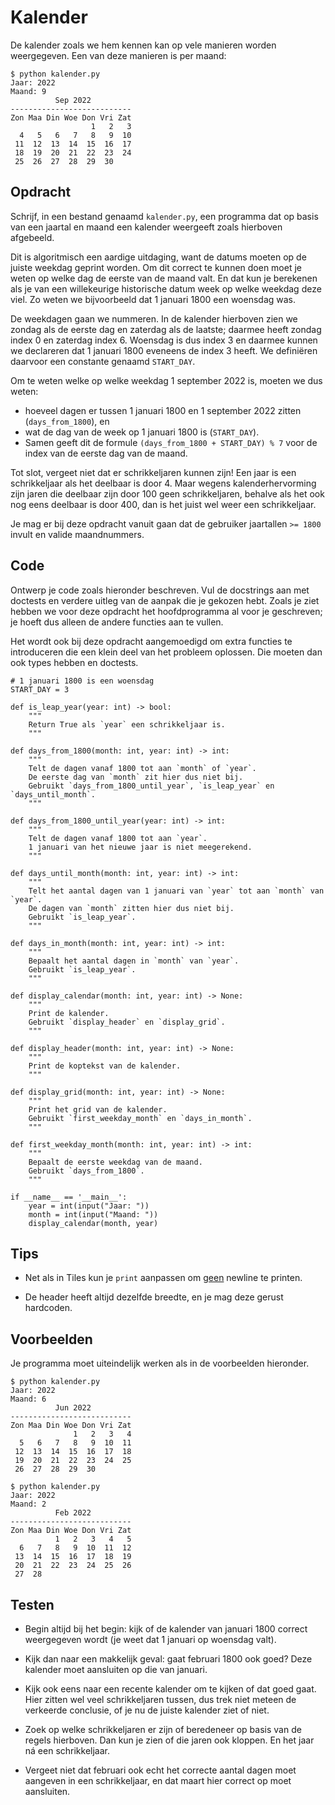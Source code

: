 # Kalender

De kalender zoals we hem kennen kan op vele manieren worden weergegeven. Een van deze manieren is per maand:

    $ python kalender.py
    Jaar: 2022
    Maand: 9
              Sep 2022
    ---------------------------
    Zon Maa Din Woe Don Vri Zat
                      1   2   3
      4   5   6   7   8   9  10
     11  12  13  14  15  16  17
     18  19  20  21  22  23  24
     25  26  27  28  29  30

## Opdracht

Schrijf, in een bestand genaamd `kalender.py`, een programma dat op basis van een jaartal en maand een kalender weergeeft zoals hierboven afgebeeld.

Dit is algoritmisch een aardige uitdaging, want de datums moeten op de juiste weekdag geprint worden. Om dit correct te kunnen doen moet je weten op welke dag de eerste van de maand valt. En dat kun je berekenen als je van een willekeurige historische datum week op welke weekdag deze viel. Zo weten we bijvoorbeeld dat 1 januari 1800 een woensdag was.

De weekdagen gaan we nummeren. In de kalender hierboven zien we zondag als de eerste dag en zaterdag als de laatste; daarmee heeft zondag index 0 en zaterdag index 6. Woensdag is dus index 3 en daarmee kunnen we declareren dat 1 januari 1800 eveneens de index 3 heeft. We definiëren daarvoor een constante genaamd `START_DAY`.

Om te weten welke op welke weekdag 1 september 2022 is, moeten we dus weten:

* hoeveel dagen er tussen 1 januari 1800 en 1 september 2022 zitten (`days_from_1800`), en
* wat de dag van de week op 1 januari 1800 is (`START_DAY`).
* Samen geeft dit de formule `(days_from_1800 + START_DAY) % 7` voor de index van de eerste dag van de maand.

Tot slot, vergeet niet dat er schrikkeljaren kunnen zijn! Een jaar is een schrikkeljaar als het deelbaar is door 4. Maar wegens kalenderhervorming zijn jaren die deelbaar zijn door 100 geen schrikkeljaren, behalve als het ook nog eens deelbaar is door 400, dan is het juist wel weer een schrikkeljaar.

Je mag er bij deze opdracht vanuit gaan dat de gebruiker jaartallen `>= 1800` invult en valide maandnummers.

## Code

Ontwerp je code zoals hieronder beschreven. Vul de docstrings aan met doctests en verdere uitleg van de aanpak die je gekozen hebt. Zoals je ziet hebben we voor deze opdracht het hoofdprogramma al voor je geschreven; je hoeft dus alleen de andere functies aan te vullen.

Het wordt ook bij deze opdracht aangemoedigd om extra functies te introduceren die een klein deel van het probleem oplossen. Die moeten dan ook types hebben en doctests.

    # 1 januari 1800 is een woensdag
    START_DAY = 3

    def is_leap_year(year: int) -> bool:
        """
        Return True als `year` een schrikkeljaar is.
        """

    def days_from_1800(month: int, year: int) -> int:
        """
        Telt de dagen vanaf 1800 tot aan `month` of `year`.
        De eerste dag van `month` zit hier dus niet bij.
        Gebruikt `days_from_1800_until_year`, `is_leap_year` en `days_until_month`.
        """

    def days_from_1800_until_year(year: int) -> int:
        """
        Telt de dagen vanaf 1800 tot aan `year`.
        1 januari van het nieuwe jaar is niet meegerekend.
        """

    def days_until_month(month: int, year: int) -> int:
        """
        Telt het aantal dagen van 1 januari van `year` tot aan `month` van `year`.
        De dagen van `month` zitten hier dus niet bij.
        Gebruikt `is_leap_year`.
        """

    def days_in_month(month: int, year: int) -> int:
        """
        Bepaalt het aantal dagen in `month` van `year`.
        Gebruikt `is_leap_year`.
        """

    def display_calendar(month: int, year: int) -> None:
        """
        Print de kalender.
        Gebruikt `display_header` en `display_grid`.
        """

    def display_header(month: int, year: int) -> None:
        """
        Print de koptekst van de kalender.
        """

    def display_grid(month: int, year: int) -> None:
        """
        Print het grid van de kalender.
        Gebruikt `first_weekday_month` en `days_in_month`.
        """

    def first_weekday_month(month: int, year: int) -> int:
        """
        Bepaalt de eerste weekdag van de maand.
        Gebruikt `days_from_1800`.
        """

    if __name__ == '__main__':
        year = int(input("Jaar: "))
        month = int(input("Maand: "))
        display_calendar(month, year)

## Tips

* Net als in Tiles kun je `print` aanpassen om <u>geen</u> newline te printen.

* De header heeft altijd dezelfde breedte, en je mag deze gerust hardcoden.

## Voorbeelden

Je programma moet uiteindelijk werken als in de voorbeelden hieronder.

    $ python kalender.py
    Jaar: 2022
    Maand: 6
              Jun 2022
    ---------------------------
    Zon Maa Din Woe Don Vri Zat
                  1   2   3   4
      5   6   7   8   9  10  11
     12  13  14  15  16  17  18
     19  20  21  22  23  24  25
     26  27  28  29  30

    $ python kalender.py
    Jaar: 2022
    Maand: 2
              Feb 2022
    ---------------------------
    Zon Maa Din Woe Don Vri Zat
              1   2   3   4   5
      6   7   8   9  10  11  12
     13  14  15  16  17  18  19
     20  21  22  23  24  25  26
     27  28

## Testen

* Begin altijd bij het begin: kijk of de kalender van januari 1800 correct weergegeven wordt (je weet dat 1 januari op woensdag valt).

* Kijk dan naar een makkelijk geval: gaat februari 1800 ook goed? Deze kalender moet aansluiten op die van januari.

* Kijk ook eens naar een recente kalender om te kijken of dat goed gaat. Hier zitten wel veel schrikkeljaren tussen, dus trek niet meteen de verkeerde conclusie, of je nu de juiste kalender ziet of niet.

* Zoek op welke schrikkeljaren er zijn of beredeneer op basis van de regels hierboven. Dan kun je zien of die jaren ook kloppen. En het jaar ná een schrikkeljaar.

* Vergeet niet dat februari ook echt het correcte aantal dagen moet aangeven in een schrikkeljaar, en dat maart hier correct op moet aansluiten.
